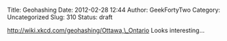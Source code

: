 Title: Geohashing
Date: 2012-02-28 12:44
Author: GeekFortyTwo
Category: Uncategorized
Slug: 310
Status: draft

http://wiki.xkcd.com/geohashing/Ottawa,\_Ontario Looks interesting...
